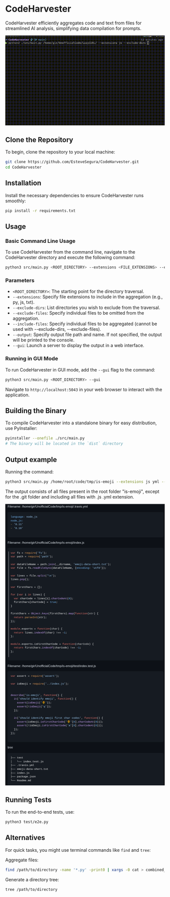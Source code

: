 # CodeHarvester

CodeHarvester efficiently aggregates code and text from files for streamlined AI analysis, simplifying data compilation for prompts.

![Demo of the GUI](./assets/demo.gif)

## Clone the Repository

To begin, clone the repository to your local machine:

```bash
git clone https://github.com/EsteveSegura/CodeHarvester.git
cd CodeHarvester
```

## Installation

Install the necessary dependencies to ensure CodeHarvester runs smoothly:

```bash
pip install -r requirements.txt
```

## Usage

### Basic Command Line Usage

To use CodeHarvester from the command line, navigate to the CodeHarvester directory and execute the following command:

```bash
python3 src/main.py <ROOT_DIRECTORY> --extensions <FILE_EXTENSIONS> --exclude-dirs <DIRECTORIES_TO_EXCLUDE> --exclude-files <FILES_TO_EXCLUDE>
```

### Parameters

- `<ROOT_DIRECTORY>`: The starting point for the directory traversal.
- `--extensions`: Specify file extensions to include in the aggregation (e.g., py, js, txt).
- `--exclude-dirs`: List directories you wish to exclude from the traversal.
- `--exclude-files`: Specify individual files to be omitted from the aggregation.
- `--include-files`: Specify individual files to be aggregated (cannot be used with --exclude-dirs, --exclude-files).
- `--output`: Specify output file path and name. If not specified, the output will be printed to the console.
- `--gui`: Launch a server to display the output in a web interface.

### Running in GUI Mode

To run CodeHarvester in GUI mode, add the `--gui` flag to the command:

```bash
python3 src/main.py <ROOT_DIRECTORY> --gui
```

Navigate to `http://localhost:5043` in your web browser to interact with the application.

## Building the Binary

To compile CodeHarvester into a standalone binary for easy distribution, use PyInstaller:

```bash
pyinstaller --onefile ./src/main.py
# The binary will be located in the `dist` directory
```

## Output example

Running the command:

```bash
python3 src/main.py /home/root/code/tmp/is-emoji --extensions js yml --exclude-dirs .git
```

The output consists of all files present in the root folder "is-emoji", except for the .git folder and including all files with .js .yml extension.

![Example of the output](./assets/example_output_dark.png)

## Running Tests

To run the end-to-end tests, use:

```bash
python3 test/e2e.py
```

## Alternatives

For quick tasks, you might use terminal commands like `find` and `tree`:

Aggregate files:

```bash
find /path/to/directory -name '*.py' -print0 | xargs -0 cat > combined_files.txt
```

Generate a directory tree:

```bash
tree /path/to/directory
```
